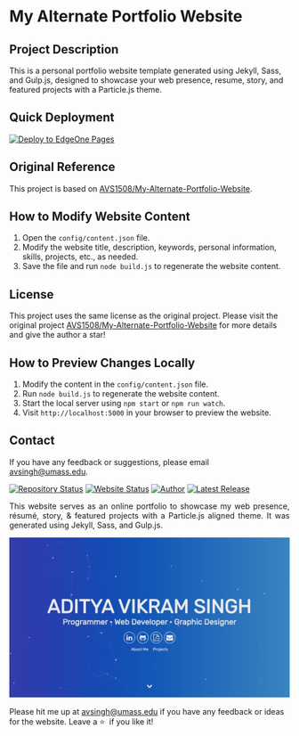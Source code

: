 # My Alternate Portfolio Website

## Project Description

This is a personal portfolio website template generated using Jekyll, Sass, and Gulp.js, designed to showcase your web presence, resume, story, and featured projects with a Particle.js theme.

## Quick Deployment

[![Deploy to EdgeOne Pages](https://img.shields.io/badge/Deploy%20to-EdgeOne%20Pages-blue)](https://console.tencentcloud.com/edgeone/pages/new?template=https://github.com/tomcomtang/my-alternate-portfolio-website&build-command=npm%20run%20build&output-directory=./dist&install-command=npm%20install)

## Original Reference

This project is based on [AVS1508/My-Alternate-Portfolio-Website](https://github.com/AVS1508/My-Alternate-Portfolio-Website).

## How to Modify Website Content

1. Open the `config/content.json` file.
2. Modify the website title, description, keywords, personal information, skills, projects, etc., as needed.
3. Save the file and run `node build.js` to regenerate the website content.

## License

This project uses the same license as the original project. Please visit the original project [AVS1508/My-Alternate-Portfolio-Website](https://github.com/AVS1508/My-Alternate-Portfolio-Website) for more details and give the author a star!

## How to Preview Changes Locally

1. Modify the content in the `config/content.json` file.
2. Run `node build.js` to regenerate the website content.
3. Start the local server using `npm start` or `npm run watch`.
4. Visit `http://localhost:5000` in your browser to preview the website.

## Contact

If you have any feedback or suggestions, please email avsingh@umass.edu.

[![Repository Status](https://img.shields.io/badge/Repository%20Status-Maintained-dark%20green.svg)](https://github.com/AVS1508/My-Alternate-Portfolio-Website/)
[![Website Status](https://img.shields.io/badge/Website%20Status-Online-green)](https://people.umass.edu/avsingh)
[![Author](https://img.shields.io/badge/Author-Aditya%20Vikram%20Singh-blue.svg)](https://www.linkedin.com/in/AVS1508/)
[![Latest Release](https://img.shields.io/badge/Latest%20Release-13%20June%202021-yellow.svg)](https://github.com/AVS1508/My-Alternate-Portfolio-Website/commit/master)

<p align="justify">This website serves as an online portfolio to showcase my web presence, résumé, story, & featured projects with a Particle.js aligned theme. It was generated using Jekyll, Sass, and Gulp.js.</p>

![My Alternate Portfolio Website](https://raw.githubusercontent.com/AVS1508/My-Alternate-Portfolio-Website/master/My-Alternate-Portfolio-Website.jpg)

Please hit me up at avsingh@umass.edu if you have any feedback or ideas for the website. Leave a :star: &nbsp;if you like it!
